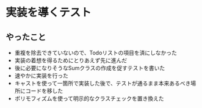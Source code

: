 # 実装を導くテスト



## やったこと

- 重複を除去できていないので、Todoリストの項目を済にしなかった
- 実装の着想を得るためにとりあえず先に進んだ
- 後に必要になりそうなSumクラスの作成を促すテストを書いた
- 速やかに実装を行った
- キャストを使って一箇所で実装した後で、テストが通るまま本来あるべき場所にコードを移した
- ポリモフィズムを使って明示的なクラスチェックを置き換えた